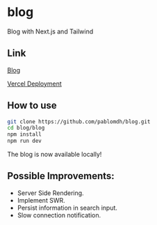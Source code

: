 # blog
Blog with Next.js and Tailwind

## Link
[Blog](https://blog-nextjs-hazel.vercel.app/)

[Vercel Deployment](https://vercel.com/pablomdh/blog-nextjs)

## How to use
```bash
git clone https://github.com/pablomdh/blog.git
cd blog/blog
npm install
npm run dev
```
The blog is now available locally!


## Possible Improvements:
- Server Side Rendering.
- Implement SWR.
- Persist information in search input.
- Slow connection notification.
